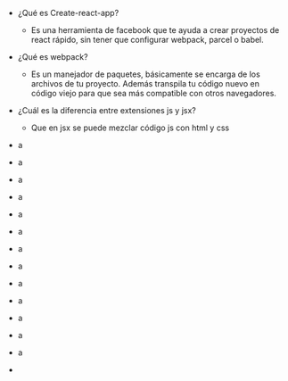 + ¿Qué es Create-react-app?
	+ Es una herramienta de facebook que te ayuda a crear proyectos de react rápido, sin tener que configurar webpack, parcel o babel. 

+ ¿Qué es webpack?
	+ Es un manejador de paquetes, básicamente se encarga de los archivos de tu proyecto. Además transpila tu código nuevo en código viejo para que sea más compatible con otros navegadores.
+ ¿Cuál es la diferencia entre extensiones js y jsx?
	+ Que en jsx se puede mezclar código js con html y css
+ a
+ a
+ a
+ a
+ a
+ a
+ a
+ a
+ a
+ a
+ a
+ a
+ a
+ 